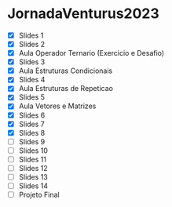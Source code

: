 # JornadaVenturus2023

- [X] Slides 1
- [X] Slides 2
- [X] Aula Operador Ternario (Exercicio e Desafio)
- [X] Slides 3
- [X] Aula Estruturas Condicionais
- [X] Slides 4
- [X] Aula Estruturas de Repeticao
- [X] Slides 5
- [X] Aula Vetores e Matrizes
- [X] Slides 6
- [X] Slides 7
- [X] Slides 8
- [ ] Slides 9
- [ ] Slides 10
- [ ] Slides 11
- [ ] Slides 12
- [ ] Slides 13
- [ ] Slides 14
- [ ] Projeto Final
